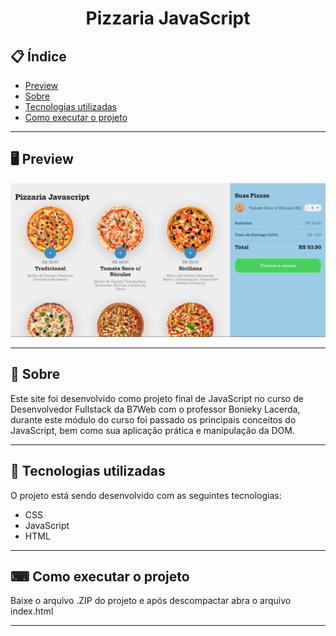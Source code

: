 <h1 align="center">
  Pizzaria JavaScript
</h1>

## 📋 Índice

- [Preview](#-Preview)
- [Sobre](#-Sobre)
- [Tecnologias utilizadas](#-Tecnologias-utilizadas)
- [Como executar o projeto](#-Como-executar-o-projeto)

---

## 🖥 Preview

<p align="center">
  <img src="layout.png" width="700" >
</p>

---

## 📖 Sobre 

Este site foi desenvolvido como projeto final de JavaScript no curso de Desenvolvedor Fullstack da B7Web com o professor Bonieky Lacerda, durante este módulo do curso foi passado os principais conceitos do JavaScript, bem como sua aplicação prática e manipulação da DOM.

---

## 🚀 Tecnologias utilizadas
O projeto está sendo desenvolvido com as seguintes tecnologias:
- CSS
- JavaScript
- HTML

---

## ⌨ Como executar o projeto

Baixe o arquivo .ZIP do projeto e após descompactar abra o arquivo index.html

---

